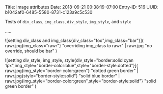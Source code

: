 Title: Image attributes
Date: 2018-09-21 00:38:19-07:00
Entry-ID: 516
UUID: b1042af0-6485-5580-8731-c123a9c5c530

Tests of `div_class`, `img_class`, `div_style`, `img_style`, and `style`

.....

![setting div_class and img_class{div_class="foo",img_class="bar"}](
    rawr.jpg{img_class="rawr"} "overriding img_class to rawr" |
    rawr.jpg "no override, should be bar"
)

![setting div_style, img_style, style{div_style="border:solid cyan 1px",img_style="border-color:blue",style="border-style:dotted"}](
    rawr.jpg{img_style="border-color:green"} "dotted green border" |
    rawr.jpg{style="border-style:solid"} "solid blue border" |
    rawr.jpg{img_style="border-color:green",style="border-style:solid"} "solid green border"
    )